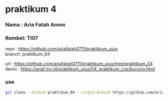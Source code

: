 # praktikum 4
### Nama  : Aria Fatah Anom
### Rombel: TI07

repo  : https://github.com/ariafatah0711/praktikum_uiux \
branch: praktikum_04

url   : https://github.com/ariafatah0711/praktikum_uiux/tree/praktikum_04 \
demo  : https://ariaf.my.id/praktikum_uiux/04_praktikum_css/burung.html

### use
```bash
git clone --branch praktikum_04 --single-branch https://github.com/ariafatah0711/praktikum_uiux.git praktikum_04_aria
```
